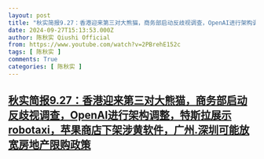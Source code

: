 ```yaml
---
layout: post
title: "秋实简报9.27：香港迎来第三对大熊猫，商务部启动反歧视调查，OpenAI进行架构调整，特斯拉展示robotaxi，苹果商店下架涉黄软件，广州.深圳可能放宽房地产限购政策"
date: 2024-09-27T15:13:53.000Z
author: 陈秋实 Qiushi Official
from: https://www.youtube.com/watch?v=2PBrehE152c
tags: [ 陈秋实 ]
comments: True
categories: [ 陈秋实 ]
---
```

<!--1727450033000-->
[秋实简报9.27：香港迎来第三对大熊猫，商务部启动反歧视调查，OpenAI进行架构调整，特斯拉展示robotaxi，苹果商店下架涉黄软件，广州.深圳可能放宽房地产限购政策](https://www.youtube.com/watch?v=2PBrehE152c)
------

<div>

</div>
